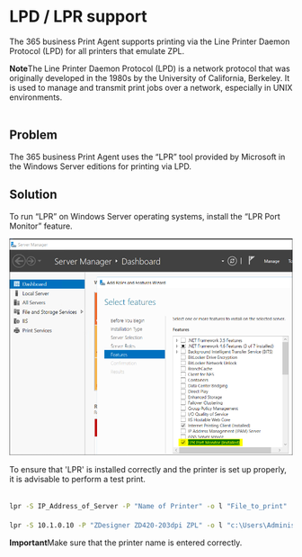 # LPD / LPR support

The 365 business Print Agent supports printing via the Line Printer Daemon Protocol (LPD) for all printers that emulate ZPL.

<div class="alert alert-info">
    <i class="fa-duotone fa-thin fa-lightbulb fa-lg"></i> <strong>Note</strong>The Line Printer Daemon Protocol (LPD) is a network protocol that was originally developed in the 1980s by the University of California, Berkeley. It is used to manage and transmit print jobs over a network, especially in UNIX environments.
</div>
<br>

## Problem
The 365 business Print Agent uses the “LPR” tool provided by Microsoft in the Windows Server editions for printing via LPD.

## Solution
To run “LPR” on Windows Server operating systems, install the “LPR Port Monitor” feature.

![LPRPortMonitor](/assets/images/365-business-print-agent/LPRInstall_en.PNG)

To ensure that 'LPR' is installed correctly and the printer is set up properly, it is advisable to perform a test print.

```cmd

lpr -S IP_Address_of_Server -P "Name of Printer" -o l "File_to_print"

lpr -S 10.1.0.10 -P "ZDesigner ZD420-203dpi ZPL" -o l "c:\Users\Administrator\Documents\HelloWorld.zpl"

```

<div class="alert alert-notice">
    <i class="fa-light fa-hand-point-up fa-lg"></i> <strong>Important</strong>Make sure that the printer name is entered correctly.
</div>
